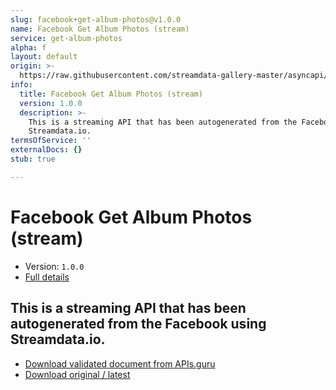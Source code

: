 ```yaml
---
slug: facebook+get-album-photos@v1.0.0
name: Facebook Get Album Photos (stream)
service: get-album-photos
alpha: f
layout: default
origin: >-
  https://raw.githubusercontent.com/streamdata-gallery-master/asyncapi/master/_listings/facebook/facebook-get-album-photos-stream-async.md
info:
  title: Facebook Get Album Photos (stream)
  version: 1.0.0
  description: >-
    This is a streaming API that has been autogenerated from the Facebook using
    Streamdata.io.
termsOfService: ''
externalDocs: {}
stub: true

---
```

# Facebook Get Album Photos (stream)

* Version: `1.0.0`
* [Full details](../html/facebook+get-album-photos@v1.0.0.html)



## This is a streaming API that has been autogenerated from the Facebook using Streamdata.io.



* [Download validated document from APIs.guru](https://raw.githubusercontent.com/APIs-guru/asyncapi-directory/master/docs/APIs/facebook%2Bget-album-photos%40v1.0.0.yaml)
* [Download original / latest](https://raw.githubusercontent.com/streamdata-gallery-master/asyncapi/master/_listings/facebook/facebook-get-album-photos-stream-async.md)

<script type="application/ld+json">
{
  "@context": "http://schema.org/",
  "@type": "WebAPI",
  "description": "This is a streaming API that has been autogenerated from the Facebook using Streamdata.io.",
  "documentation": "",

  "name": "Facebook Get Album Photos (stream)"
}
</script>
